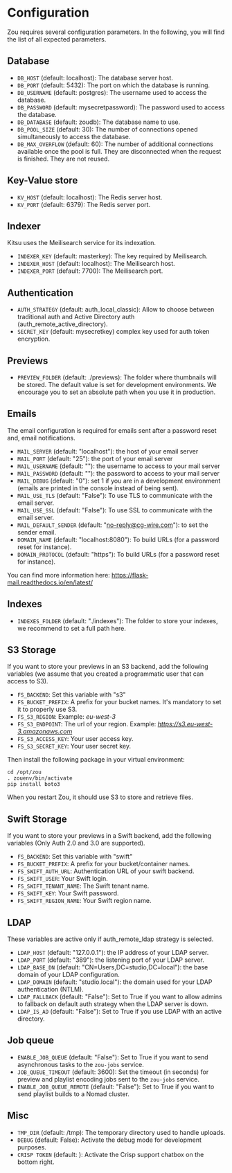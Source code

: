 # Configuration

Zou requires several configuration parameters. In the following, you will find
the list of all expected parameters.

## Database

* `DB_HOST` (default: localhost): The database server host.
* `DB_PORT` (default: 5432): The port on which the database is running.
* `DB_USERNAME` (default: postgres): The username used to access the database.
* `DB_PASSWORD` (default: mysecretpassword): The password used to access the
  database.
* `DB_DATABASE` (default: zoudb): The database name to use.
* `DB_POOL_SIZE` (default: 30): The number of connections opened simultaneously 
  to access the database.
* `DB_MAX_OVERFLOW` (default: 60): The number of additional connections available 
  once the pool is full. They are disconnected when the request is finished. They
  are not reused.

## Key-Value store

* `KV_HOST` (default: localhost): The Redis server host.
* `KV_PORT` (default: 6379): The Redis server port.

## Indexer

Kitsu uses the Meilisearch service for its indexation.

* `INDEXER_KEY` (default: masterkey): The key required by Meilisearch.
* `INDEXER_HOST` (default: localhost): The Meilisearch host.
* `INDEXER_PORT` (default: 7700): The Meilisearch port.

## Authentication

* `AUTH_STRATEGY` (default: auth\_local\_classic): Allow to choose between
traditional auth and Active Directory auth (auth\_remote\_active\_directory).
* `SECRET_KEY` (default: mysecretkey) complex key used for auth token encryption.

## Previews

* `PREVIEW_FOLDER` (default: ./previews): The folder where
  thumbnails will be stored. The default value is set for development
  environments. We encourage you to set an absolute path when you use it in
  production.

## Emails

The email configuration is required for emails sent after a password reset and,
email notifications.

* `MAIL_SERVER` (default: "localhost"): the host of your email server
* `MAIL_PORT` (default: "25"): the port of your email server
* `MAIL_USERNAME` (default: ""): the username to access to your mail server
* `MAIL_PASSWORD` (default: ""): the password to access to your mail server
* `MAIL_DEBUG` (default: "0"): set 1 if you are in a development environment
  (emails are printed in the console instead of being sent).
* `MAIL_USE_TLS` (default: "False"): To use TLS to communicate with the email
  server.
* `MAIL_USE_SSL` (default: "False"): To use SSL to communicate with the email
  server.
* `MAIL_DEFAULT_SENDER` (default: "no-reply@cg-wire.com"): to set the sender
  email.
* `DOMAIN_NAME` (default: "localhost:8080"): To build URLs (for a password reset
  for instance).
* `DOMAIN_PROTOCOL` (default: "https"): To build URLs (for a password reset
  for instance).

You can find more information here:
https://flask-mail.readthedocs.io/en/latest/

## Indexes

* `INDEXES_FOLDER` (default: "./indexes"): The folder to store your indexes, we
  recommend to set a full path here.


## S3 Storage

If you want to store your previews in an S3 backend, add the following
variables (we assume that you created a programmatic user that can access
to S3).

* `FS_BACKEND`: Set this variable with "s3"
* `FS_BUCKET_PREFIX`: A prefix for your bucket names. It's mandatory to 
   set it to properly use S3.
* `FS_S3_REGION`: Example: *eu-west-3*
* `FS_S3_ENDPOINT`: The url of your region. 
   Example: *https://s3.eu-west-3.amazonaws.com*
* `FS_S3_ACCESS_KEY`: Your user access key.
* `FS_S3_SECRET_KEY`: Your user secret key.

Then install the following package in your virtual environment:

```
cd /opt/zou
. zouenv/bin/activate
pip install boto3
```

When you restart Zou, it should use S3 to store and retrieve files.

## Swift Storage

If you want to store your previews in a Swift backend, add the following
variables (Only Auth 2.0 and 3.0 are supported).

* `FS_BACKEND`: Set this variable with "swift"
* `FS_BUCKET_PREFIX`: A prefix for your bucket/container names.
* `FS_SWIFT_AUTH_URL`: Authentication URL of your swift backend.
* `FS_SWIFT_USER`: Your Swift login.
* `FS_SWIFT_TENANT_NAME`: The Swift tenant name.
* `FS_SWIFT_KEY`: Your Swift password.
* `FS_SWIFT_REGION_NAME`: Your Swift region name.

## LDAP

These variables are active only if auth\_remote\_ldap strategy is selected.

* `LDAP_HOST` (default: "127.0.0.1"): the IP address of your LDAP server.
* `LDAP_PORT` (default: "389"): the listening port of your LDAP server.
* `LDAP_BASE_DN` (default: "CN=Users,DC=studio,DC=local"): the base domain of your
   LDAP configuration.
* `LDAP_DOMAIN` (default: "studio.local"): the domain used for your LDAP
  authentication (NTLM).
* `LDAP_FALLBACK` (default: "False"): Set to True if you want to allow admins
  to fallback on default auth strategy when the LDAP server is down.
* `LDAP_IS_AD` (default: "False"): Set to True if you use LDAP with an active directory.


## Job queue

* `ENABLE_JOB_QUEUE` (default: "False"): Set to True if you want to send
  asynchronous tasks to the `zou-jobs` service.
* `JOB_QUEUE_TIMEOUT` (default: 3600): Set the timeout (in seconds) for preview and playlist encoding jobs sent to the `zou-jobs` service.
* `ENABLE_JOB_QUEUE_REMOTE` (default: "False"): Set to True if you want to send
  playlist builds to a Nomad cluster.


## Misc

* `TMP_DIR` (default: /tmp): The temporary directory used to handle uploads.
* `DEBUG` (default: False): Activate the debug mode for development purposes.
* `CRISP TOKEN` (default: ): Activate the Crisp support chatbox on the bottom right.
